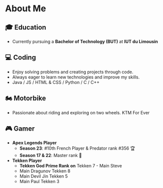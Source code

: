<!--## Hi there 👋


**sdelmart/sdelmart** is a ✨ _special_ ✨ repository because its `README.md` (this file) appears on your GitHub profile.
-->
# About Me


## 🎓 Education
- Currently pursuing a **Bachelor of Technology (BUT)** at **IUT du Limousin**

## 💻 Coding
- Enjoy solving problems and creating projects through code.
- Always eager to learn new technologies and improve my skills.
- Java / JS / HTML & CSS / Python / C / C++


## 🏍️ Motorbike
- Passionate about riding and exploring on two wheels. KTM For Ever


## 🎮 Gamer
- **Apex Legends Player**
  - **Season 23**: #10th French Player & Predator rank #356 🏆
  - **Season 17 & 22**: Master rank 💪
- **Tekken Player**
  - **Tekken God Prime Rank on** Tekken 7 - Main Steve
  - Main Dragunov Tekken 8
  - Main Devil Jin Tekken 5
  - Main Paul Tekken 3

